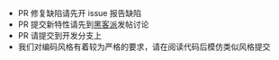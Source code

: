 * PR 修复缺陷请先开 issue 报告缺陷
* PR 提交新特性请先到[黑客派](https://hacpai.com)发帖讨论
* PR 请提交到开发分支上
* 我们对编码风格有着较为严格的要求，请在阅读代码后模仿类似风格提交
